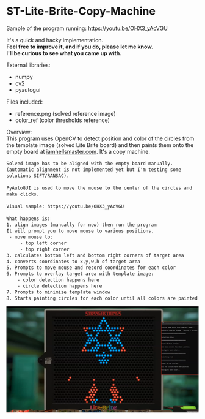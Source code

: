 # ST-Lite-Brite-Copy-Machine

Sample of the program running: https://youtu.be/OHX3_yAcVGU  

It's a quick and hacky implementation.  
**Feel free to improve it, and if you do, please let me know.  
I'll be curious to see what you came up with.**

External libraries:
- numpy
- cv2
- pyautogui

Files included:
- reference.png (solved reference image)
- color_ref (color thresholds reference)  

Overview:  
    This program uses OpenCV to detect position and color of the
    circles from the template image (solved Lite Brite board) and then paints them
    onto the empty board at [iamhellsmaster.com](https://iamhellsmaster.com/). It's a copy machine. 

    Solved image has to be aligned with the empty board manually. 
    (automatic alignment is not implemented yet but I'm testing some solutions SIFT/RANSAC).

    PyAutoGUI is used to move the mouse to the center of the circles and make clicks.

    Visual sample: https://youtu.be/OHX3_yAcVGU 

    What happens is:
    1. align images (manually for now) then run the program
    It will prompt you to move mouse to various positions. 
     - move mouse to: 
         - top left corner
         - top right corner
    3. calculates bottom left and bottom right corners of target area
    4. converts coordinates to x,y,w,h of target area
    5. Prompts to move mouse and record coordinates for each color
    6. Prompts to overlay target area with template image:
        - color detection happens here
        - circle detection happens here
    7. Prompts to minimize template window
    8. Starts painting circles for each color until all colors are painted 
    

![screengrab](https://github.com/pablo-01/ST-Lite-Brite-Copy-Machine/blob/a3da32daac4fb4a2c4f819d18ebcf9746ff0370e/screengrab.png)

